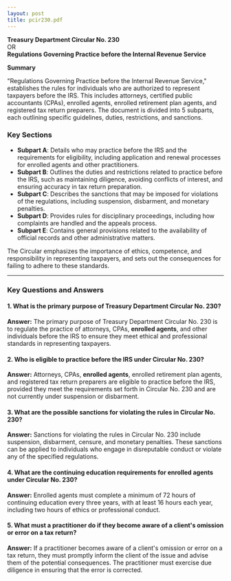 ```yaml
---
layout: post
title: pcir230.pdf
--- 
```


**Treasury Department Circular No. 230**  
OR  
**Regulations Governing Practice before the Internal Revenue Service**  

**Summary**

"Regulations Governing Practice before the Internal Revenue Service," establishes the rules for individuals who are authorized to represent taxpayers before the IRS. This includes attorneys, certified public accountants (CPAs), enrolled agents, enrolled retirement plan agents, and registered tax return preparers. The document is divided into 5 subparts, each outlining specific guidelines, duties, restrictions, and sanctions.

### Key Sections

- **Subpart A**: Details who may practice before the IRS and the requirements for eligibility, including application and renewal processes for enrolled agents and other practitioners.
- **Subpart B**: Outlines the duties and restrictions related to practice before the IRS, such as maintaining diligence, avoiding conflicts of interest, and ensuring accuracy in tax return preparation.
- **Subpart C**: Describes the sanctions that may be imposed for violations of the regulations, including suspension, disbarment, and monetary penalties.
- **Subpart D**: Provides rules for disciplinary proceedings, including how complaints are handled and the appeals process.
- **Subpart E**: Contains general provisions related to the availability of official records and other administrative matters.

The Circular emphasizes the importance of ethics, competence, and responsibility in representing taxpayers, and sets out the consequences for failing to adhere to these standards.

---

### Key Questions and Answers

#### 1. What is the primary purpose of Treasury Department Circular No. 230?

**Answer:** The primary purpose of Treasury Department Circular No. 230 is to regulate the practice of attorneys, CPAs, **enrolled agents**, and other individuals before the IRS to ensure they meet ethical and professional standards in representing taxpayers.

#### 2. Who is eligible to practice before the IRS under Circular No. 230?

**Answer:** Attorneys, CPAs, **enrolled agents**, enrolled retirement plan agents, and registered tax return preparers are eligible to practice before the IRS, provided they meet the requirements set forth in Circular No. 230 and are not currently under suspension or disbarment.

#### 3. What are the possible sanctions for violating the rules in Circular No. 230?

**Answer:** Sanctions for violating the rules in Circular No. 230 include suspension, disbarment, censure, and monetary penalties. These sanctions can be applied to individuals who engage in disreputable conduct or violate any of the specified regulations.

#### 4. What are the continuing education requirements for enrolled agents under Circular No. 230?

**Answer:** Enrolled agents must complete a minimum of 72 hours of continuing education every three years, with at least 16 hours each year, including two hours of ethics or professional conduct.

#### 5. What must a practitioner do if they become aware of a client's omission or error on a tax return?

**Answer:** If a practitioner becomes aware of a client's omission or error on a tax return, they must promptly inform the client of the issue and advise them of the potential consequences. The practitioner must exercise due diligence in ensuring that the error is corrected.
